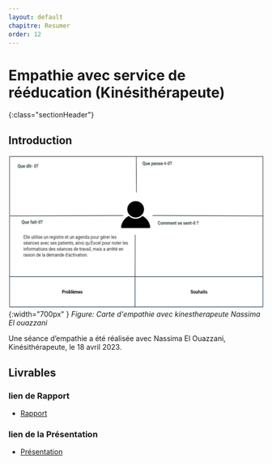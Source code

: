 ```yaml
---
layout: default
chapitre: Resumer
order: 12
---
```


# Empathie avec service de rééducation (Kinésithérapeute)
{:class="sectionHeader"}

<!-- new slide -->
## Introduction 

![Kinésithérapeute](./images/Service-de-rééducation-Kinésithérapeute.png){:width="700px" }
*Figure: Carte d'empathie avec kinestherapeute Nassima El ouazzani*

<!-- note -->

Une séance d’empathie a été réalisée avec Nassima El Ouazzani, Kinésithérapeute, le 18 avril 2023.


## Livrables

### lien de Rapport
- [Rapport](/besoin/Empathie-kinesitherapeute/rapport.html)

### lien de la Présentation
- [Présentation](/besoin/Empathie-kinesitherapeute/Presentation.html)


<!-- new slide -->

